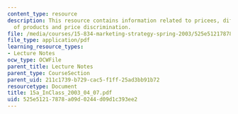 ```yaml
---
content_type: resource
description: This resource contains information related to pricees, differentiation
  of products and price discrimination.
file: /media/courses/15-834-marketing-strategy-spring-2003/525e51217878a09d0244d09d1c393ee2_15a_InClass_2003_04_07.pdf
file_type: application/pdf
learning_resource_types:
- Lecture Notes
ocw_type: OCWFile
parent_title: Lecture Notes
parent_type: CourseSection
parent_uid: 211c1739-b729-cac5-f1ff-25ad3bb91b72
resourcetype: Document
title: 15a_InClass_2003_04_07.pdf
uid: 525e5121-7878-a09d-0244-d09d1c393ee2
---
```

